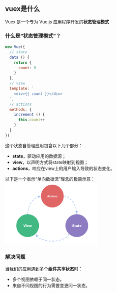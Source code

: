 ## vuex是什么

Vuex 是一个专为 Vue.js 应用程序开发的**状态管理模式**

### 什么是“状态管理模式”？

``` javascript
new Vue({
  // state
  data () {
    return {
      count: 0
    }
  },
  // view
  template: `
    <div>{{ count }}</div>
  `,
  // actions
  methods: {
    increment () {
      this.count++
    }
  }
})
```

这个状态自管理应用包含以下几个部分：

* **state**，驱动应用的数据源；
* **view**，以声明方式将state映射到视图；
* **actions**，响应在view上的用户输入导致的状态变化。

以下是一个表示“单向数据流”理念的极简示意：
<img src='images/flow.png' style='width:60%'/>

### 解决问题
当我们的应用遇到多个**组件共享状态**时：

* 多个视图依赖于同一状态。
* 来自不同视图的行为需要变更同一状态。
